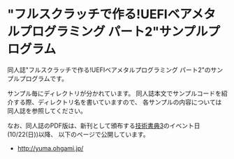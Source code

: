 # "フルスクラッチで作る!UEFIベアメタルプログラミング パート2"サンプルプログラム
同人誌"フルスクラッチで作る!UEFIベアメタルプログラミング パート2"のサンプルプログラムです。

サンプル毎にディレクトリが分かれています。
同人誌本文でサンプルコードを紹介する際、ディレクトリ名を書いていますので、
各サンプルの内容については同人誌を参照してください。

なお、同人誌のPDF版は、新刊として頒布する[技術書典3](https://techbookfest.org/event/tbf03)のイベント日(10/22(日))以降、
以下のページで公開しています。

* http://yuma.ohgami.jp/
